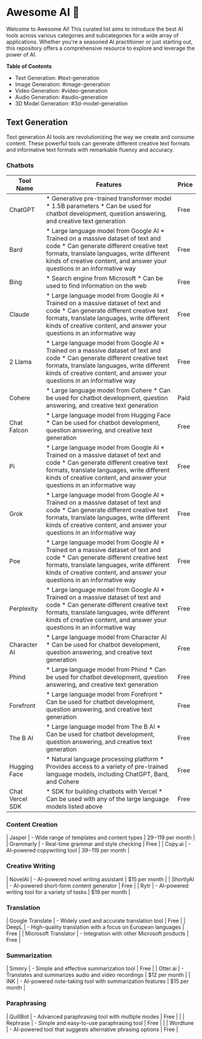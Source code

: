 # Awesome AI 🚀

Welcome to Awesome AI! This curated list aims to introduce the best AI tools across various categories and subcategories for a wide array of applications. Whether you're a seasoned AI practitioner or just starting out, this repository offers a comprehensive resource to explore and leverage the power of AI.

**Table of Contents**
* Text Generation: #text-generation
* Image Generation: #image-generation
* Video Generation: #video-generation
* Audio Generation: #audio-generation
* 3D Model Generation: #3d-model-generation

## Text Generation

Text generation AI tools are revolutionizing the way we create and consume content. These powerful tools can generate different creative text formats and informative text formats with remarkable fluency and accuracy.

### Chatbots
| Tool Name | Features | Price |
|---|---|---|
| ChatGPT | * Generative pre-trained transformer model * 1.5B parameters * Can be used for chatbot development, question answering, and creative text generation | Free |
| Bard | * Large language model from Google AI * Trained on a massive dataset of text and code * Can generate different creative text formats, translate languages, write different kinds of creative content, and answer your questions in an informative way | Free |
| Bing | * Search engine from Microsoft * Can be used to find information on the web | Free |
| Claude | * Large language model from Google AI * Trained on a massive dataset of text and code * Can generate different creative text formats, translate languages, write different kinds of creative content, and answer your questions in an informative way | Free |
| 2 Llama | * Large language model from Google AI * Trained on a massive dataset of text and code * Can generate different creative text formats, translate languages, write different kinds of creative content, and answer your questions in an informative way | Free |
| Cohere | * Large language model from Cohere * Can be used for chatbot development, question answering, and creative text generation | Paid |
| Chat Falcon | * Large language model from Hugging Face * Can be used for chatbot development, question answering, and creative text generation | Free |
| Pi | * Large language model from Google AI * Trained on a massive dataset of text and code * Can generate different creative text formats, translate languages, write different kinds of creative content, and answer your questions in an informative way | Free |
| Grok | * Large language model from Google AI * Trained on a massive dataset of text and code * Can generate different creative text formats, translate languages, write different kinds of creative content, and answer your questions in an informative way | Free |
| Poe | * Large language model from Google AI * Trained on a massive dataset of text and code * Can generate different creative text formats, translate languages, write different kinds of creative content, and answer your questions in an informative way | Free |
| Perplexity | * Large language model from Google AI * Trained on a massive dataset of text and code * Can generate different creative text formats, translate languages, write different kinds of creative content, and answer your questions in an informative way | Free |
| Character AI | * Large language model from Character AI * Can be used for chatbot development, question answering, and creative text generation | Free |
| Phind | * Large language model from Phind * Can be used for chatbot development, question answering, and creative text generation | Free |
| Forefront | * Large language model from Forefront * Can be used for chatbot development, question answering, and creative text generation | Free |
| The B AI | * Large language model from The B AI * Can be used for chatbot development, question answering, and creative text generation | Free |
| Hugging Face | * Natural language processing platform * Provides access to a variety of pre-trained language models, including ChatGPT, Bard, and Cohere | Free |
| Chat Vercel SDK | * SDK for building chatbots with Vercel * Can be used with any of the large language models listed above | Free |

### Content Creation
| Jasper | - Wide range of templates and content types | $29-$119 per month |
| Grammarly | - Real-time grammar and style checking | Free |
| Copy.ai | - AI-powered copywriting tool | $39-$119 per month |
### Creative Writing
| NovelAI | - AI-powered novel writing assistant | $15 per month |
| ShortlyAI | - AI-powered short-form content generator | Free |
| Rytr | - AI-powered writing tool for a variety of tasks | $19 per month |
### Translation
| Google Translate | - Widely used and accurate translation tool | Free |
| DeepL | - High-quality translation with a focus on European languages | Free |
| Microsoft Translator | - Integration with other Microsoft products | Free |
### Summarization
| Smmry | - Simple and effective summarization tool | Free |
| Otter.ai | - Translates and summarizes audio and video recordings | $12 per month |
| INK | - AI-powered note-taking tool with summarization features | $15 per month |
### Paraphrasing
| QuillBot | - Advanced paraphrasing tool with multiple modes | Free |
| | Rephrase | - Simple and easy-to-use paraphrasing tool | Free |
| | Wordtune | - AI-powered tool that suggests alternative phrasing options | Free |












